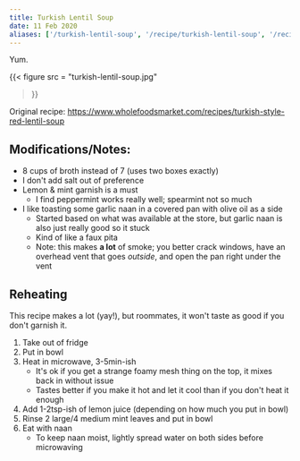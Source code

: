 ```yaml
---
title: Turkish Lentil Soup
date: 11 Feb 2020
aliases: ['/turkish-lentil-soup', '/recipe/turkish-lentil-soup', '/recipes/turkish-lentil-soup']
---
```

Yum.

<!--more-->

{{< figure
    src = "turkish-lentil-soup.jpg"
>}}

Original recipe: https://www.wholefoodsmarket.com/recipes/turkish-style-red-lentil-soup

## Modifications/Notes:

* 8 cups of broth instead of 7 (uses two boxes exactly)
* I don't add salt out of preference
* Lemon & mint garnish is a must
  * I find peppermint works really well; spearmint not so much
* I like toasting some garlic naan in a covered pan with olive oil as a side
  * Started based on what was available at the store, but garlic naan is also just really good so it stuck
  * Kind of like a faux pita
  * Note: this makes **a lot** of smoke; you better crack windows, have an overhead vent that goes _outside_, and open the pan right under the vent

## Reheating

This recipe makes a lot (yay!), but roommates, it won't taste as good if you don't garnish it.

1. Take out of fridge
2. Put in bowl
3. Heat in microwave, 3-5min-ish
    * It's ok if you get a strange foamy mesh thing on the top, it mixes back in without issue
    * Tastes better if you make it hot and let it cool than if you don't heat it enough
4. Add 1-2tsp-ish of lemon juice (depending on how much you put in bowl)
5. Rinse 2 large/4 medium mint leaves and put in bowl
6. Eat with naan
    * To keep naan moist, lightly spread water on both sides before microwaving

